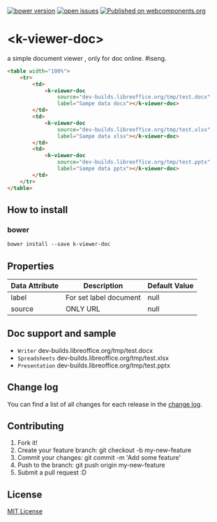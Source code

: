 [![bower version](https://img.shields.io/bower/v/k-viewer-doc.svg)](https://libraries.io/bower/k-viewer-doc) 
[![open issues](https://img.shields.io/github/issues/k4ng%2Fk-viewer-doc.svg)](https://github.com/k4ng/k-viewer-doc/issues) 
[![Published on webcomponents.org](https://img.shields.io/badge/webcomponents.org-published-blue.svg)](https://www.webcomponents.org/element/k4ng/k-viewer-doc) 


# \<k-viewer-doc\>

a simple document viewer , only for doc online. #iseng.

<!--
```
<custom-element-demo height="300">
  <template>
    <script src="../webcomponentsjs/webcomponents-lite.js"></script>
    <link rel="import" href="k-viewer-doc.html">
    <next-code-block></next-code-block>
  </template>
</custom-element-demo>
```
-->
```html
<table width="100%">
    <tr>
        <td>
            <k-viewer-doc 
                source="dev-builds.libreoffice.org/tmp/test.docx" 
                label="Sampe data docx"></k-viewer-doc>
        </td>
        <td>
            <k-viewer-doc 
                source="dev-builds.libreoffice.org/tmp/test.xlsx" 
                label="Sampe data xlsx"></k-viewer-doc>
        </td>
        <td>
            <k-viewer-doc 
                source="dev-builds.libreoffice.org/tmp/test.pptx" 
                label="Sampe data pptx"></k-viewer-doc>
        </td>
    </tr>
</table>
```


## How to install

### bower

```markdown
bower install --save k-viewer-doc
```


## Properties

Data Attribute | Description | Default Value
-------------- | ----------- | -------------
label | For set label document | null 
source | ONLY URL | null


## Doc support and sample

- ```Writer``` dev-builds.libreoffice.org/tmp/test.docx
- ```Spreadsheets``` dev-builds.libreoffice.org/tmp/test.xlsx
- ```Presentation``` dev-builds.libreoffice.org/tmp/test.pptx


## Change log

You can find a list of all changes for each release in the [change log](https://github.com/k4ng/k-viewer-doc/blob/master/CHANGELOG.md).


## Contributing

1. Fork it!
1. Create your feature branch: git checkout -b my-new-feature
1. Commit your changes: git commit -m 'Add some feature'
1. Push to the branch: git push origin my-new-feature
1. Submit a pull request :D


## License

[MIT License](https://github.com/dyazincahya/k-viewer-doc/blob/master/LICENSE) 
